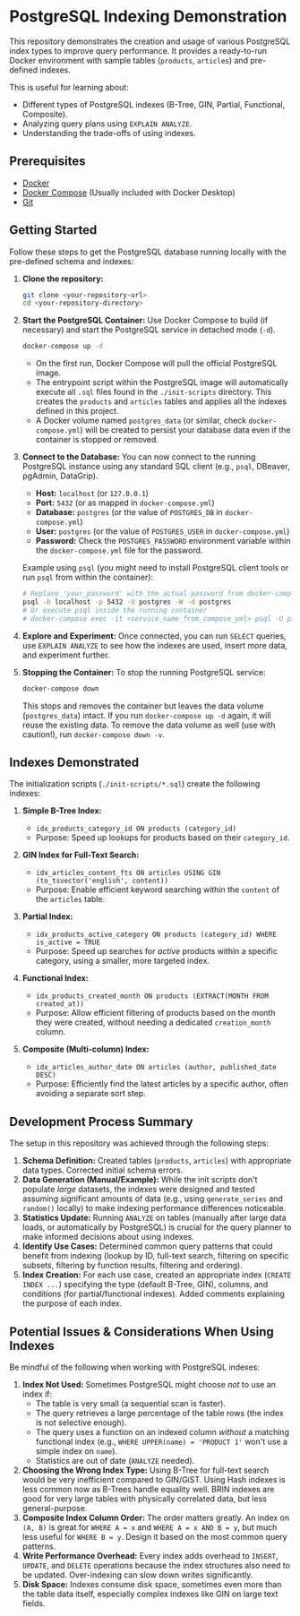 # PostgreSQL Indexing Demonstration

This repository demonstrates the creation and usage of various PostgreSQL index types to improve query performance. It provides a ready-to-run Docker environment with sample tables (`products`, `articles`) and pre-defined indexes.

This is useful for learning about:
*   Different types of PostgreSQL indexes (B-Tree, GIN, Partial, Functional, Composite).
*   Analyzing query plans using `EXPLAIN ANALYZE`.
*   Understanding the trade-offs of using indexes.

## Prerequisites

*   [Docker](https://docs.docker.com/get-docker/)
*   [Docker Compose](https://docs.docker.com/compose/install/) (Usually included with Docker Desktop)
*   [Git](https://git-scm.com/book/en/v2/Getting-Started-Installing-Git)

## Getting Started

Follow these steps to get the PostgreSQL database running locally with the pre-defined schema and indexes:

1.  **Clone the repository:**
    ```bash
    git clone <your-repository-url>
    cd <your-repository-directory>
    ```

2.  **Start the PostgreSQL Container:**
    Use Docker Compose to build (if necessary) and start the PostgreSQL service in detached mode (`-d`).
    ```bash
    docker-compose up -d
    ```
    *   On the first run, Docker Compose will pull the official PostgreSQL image.
    *   The entrypoint script within the PostgreSQL image will automatically execute all `.sql` files found in the `./init-scripts` directory. This creates the `products` and `articles` tables and applies all the indexes defined in this project.
    *   A Docker volume named `postgres_data` (or similar, check `docker-compose.yml`) will be created to persist your database data even if the container is stopped or removed.

3.  **Connect to the Database:**
    You can now connect to the running PostgreSQL instance using any standard SQL client (e.g., `psql`, DBeaver, pgAdmin, DataGrip).

    *   **Host:** `localhost` (or `127.0.0.1`)
    *   **Port:** `5432` (or as mapped in `docker-compose.yml`)
    *   **Database:** `postgres` (or the value of `POSTGRES_DB` in `docker-compose.yml`)
    *   **User:** `postgres` (or the value of `POSTGRES_USER` in `docker-compose.yml`)
    *   **Password:** Check the `POSTGRES_PASSWORD` environment variable within the `docker-compose.yml` file for the password.

    Example using `psql` (you might need to install PostgreSQL client tools or run `psql` from within the container):
    ```bash
    # Replace 'your_password' with the actual password from docker-compose.yml
    psql -h localhost -p 5432 -U postgres -W -d postgres
    # Or execute psql inside the running container
    # docker-compose exec -it <service_name_from_compose_yml> psql -U postgres
    ```

4.  **Explore and Experiment:**
    Once connected, you can run `SELECT` queries, use `EXPLAIN ANALYZE` to see how the indexes are used, insert more data, and experiment further.

5.  **Stopping the Container:**
    To stop the running PostgreSQL service:
    ```bash
    docker-compose down
    ```
    This stops and removes the container but leaves the data volume (`postgres_data`) intact. If you run `docker-compose up -d` again, it will reuse the existing data. To remove the data volume as well (use with caution!), run `docker-compose down -v`.

## Indexes Demonstrated

The initialization scripts (`./init-scripts/*.sql`) create the following indexes:

1.  **Simple B-Tree Index:**
    *   `idx_products_category_id ON products (category_id)`
    *   Purpose: Speed up lookups for products based on their `category_id`.

2.  **GIN Index for Full-Text Search:**
    *   `idx_articles_content_fts ON articles USING GIN (to_tsvector('english', content))`
    *   Purpose: Enable efficient keyword searching within the `content` of the `articles` table.

3.  **Partial Index:**
    *   `idx_products_active_category ON products (category_id) WHERE is_active = TRUE`
    *   Purpose: Speed up searches for *active* products within a specific category, using a smaller, more targeted index.

4.  **Functional Index:**
    *   `idx_products_created_month ON products (EXTRACT(MONTH FROM created_at))`
    *   Purpose: Allow efficient filtering of products based on the month they were created, without needing a dedicated `creation_month` column.

5.  **Composite (Multi-column) Index:**
    *   `idx_articles_author_date ON articles (author, published_date DESC)`
    *   Purpose: Efficiently find the latest articles by a specific author, often avoiding a separate sort step.

## Development Process Summary

The setup in this repository was achieved through the following steps:

1.  **Schema Definition:** Created tables (`products`, `articles`) with appropriate data types. Corrected initial schema errors.
2.  **Data Generation (Manual/Example):** While the init scripts don't populate *large* datasets, the indexes were designed and tested assuming significant amounts of data (e.g., using `generate_series` and `random()` locally) to make indexing performance differences noticeable.
3.  **Statistics Update:** Running `ANALYZE` on tables (manually after large data loads, or automatically by PostgreSQL) is crucial for the query planner to make informed decisions about using indexes.
4.  **Identify Use Cases:** Determined common query patterns that could benefit from indexing (lookup by ID, full-text search, filtering on specific subsets, filtering by function results, filtering and ordering).
5.  **Index Creation:** For each use case, created an appropriate index (`CREATE INDEX ...`) specifying the type (default B-Tree, GIN), columns, and conditions (for partial/functional indexes). Added comments explaining the purpose of each index.

## Potential Issues & Considerations When Using Indexes

Be mindful of the following when working with PostgreSQL indexes:

1.  **Index Not Used:** Sometimes PostgreSQL might choose *not* to use an index if:
    *   The table is very small (a sequential scan is faster).
    *   The query retrieves a large percentage of the table rows (the index is not selective enough).
    *   The query uses a function on an indexed column *without* a matching functional index (e.g., `WHERE UPPER(name) = 'PRODUCT 1'` won't use a simple index on `name`).
    *   Statistics are out of date (`ANALYZE` needed).
2.  **Choosing the Wrong Index Type:** Using B-Tree for full-text search would be very inefficient compared to GIN/GiST. Using Hash indexes is less common now as B-Trees handle equality well. BRIN indexes are good for very large tables with physically correlated data, but less general-purpose.
3.  **Composite Index Column Order:** The order matters greatly. An index on `(A, B)` is great for `WHERE A = x` and `WHERE A = x AND B = y`, but much less useful for `WHERE B = y`. Design it based on the most common query patterns.
4.  **Write Performance Overhead:** Every index adds overhead to `INSERT`, `UPDATE`, and `DELETE` operations because the index structures also need to be updated. Over-indexing can slow down writes significantly.
5.  **Disk Space:** Indexes consume disk space, sometimes even more than the table data itself, especially complex indexes like GIN on large text fields.